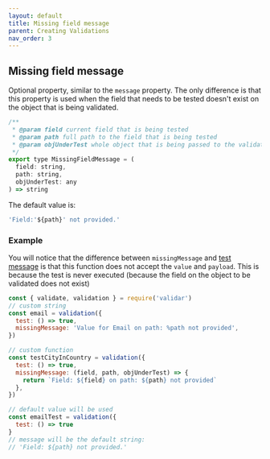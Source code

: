 ```yaml
---
layout: default
title: Missing field message
parent: Creating Validations
nav_order: 3
---
```


## Missing field message

Optional property, similar to the `message` property.
The only difference is that this property is used when the field that needs to be tested doesn't exist on the object that is being validated.

```js
/**
 * @param field current field that is being tested
 * @param path full path to the field that is being tested
 * @param objUnderTest whole object that is being passed to the validate function
 */
export type MissingFieldMessage = (
  field: string,
  path: string,
  objUnderTest: any
) => string
```

The default value is:

```js
'Field:'${path}' not provided.'
```

### Example

You will notice that the difference between `missingMessage` and [test message](test-message) is that this function does not accept the `value` and `payload`. This is because the test is never executed (because the field on the object to be validated does not exist)

```js
const { validate, validation } = require('validar')
// custom string
const email = validation({
  test: () => true,
  missingMessage: 'Value for Email on path: %path not provided',
})

// custom function
const testCityInCountry = validation({
  test: () => true,
  missingMessage: (field, path, objUnderTest) => {
    return `Field: ${field} on path: ${path} not provided`
  },
})

// default value will be used
const emailTest = validation({
  test: () => true
}
// message will be the default string:
// 'Field: ${path} not provided.'
```
